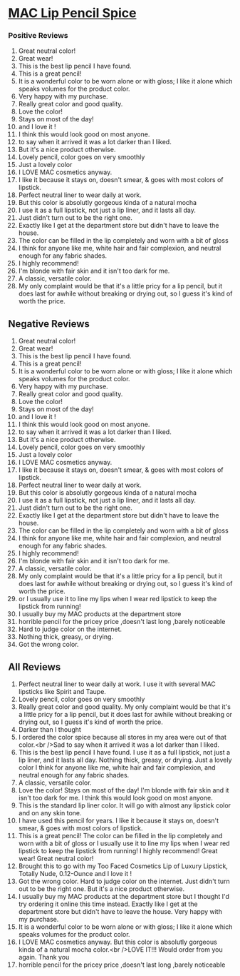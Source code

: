 # [MAC Lip Pencil Spice](https://products.checkmycream.com/products/MAC-Lip-Pencil-Spice.html)

### Positive Reviews

<ol>
      <li>Great neutral color!</li>
      <li>Great wear!</li>
      <li>This is the best lip pencil I have found.  </li>
      <li>This is a great pencil!</li>
      <li>It is a wonderful color to be worn alone or with gloss; I like it alone which speaks volumes for the product color.</li>
      <li>Very happy with my purchase.</li>
      <li>Really great color and good quality.</li>
      <li>Love the color!  </li>
      <li>Stays on most of the day!</li>
      <li>and I love it !</li>
      <li>I think this would look good on most anyone.</li>
      <li>to say when it arrived it was a lot darker than I liked.</li>
      <li>But it&#x27;s a nice product otherwise.</li>
      <li>Lovely pencil, color goes on very smoothly</li>
      <li>Just a lovely color</li>
      <li>I LOVE MAC cosmetics anyway.</li>
      <li>I like it because it stays on, doesn&#x27;t smear, &amp; goes with most colors of lipstick.</li>
      <li>Perfect neutral liner to wear daily at work.</li>
      <li>But this color is absolutly gorgeous kinda of a natural mocha</li>
      <li>I use it as a full lipstick, not just a lip liner, and it lasts all day.  </li>
      <li>Just didn&#x27;t turn out to be the right one.  </li>
      <li>Exactly like I get at the department store but didn&#x27;t have to leave the house.</li>
      <li>The color can be filled in the lip completely and worn with a bit of gloss</li>
      <li>I think for anyone like me, white hair and fair complexion, and neutral enough for any fabric shades.</li>
      <li>I highly recommend!</li>
      <li>I&#x27;m blonde with fair skin and it isn&#x27;t too dark for me.  </li>
      <li>A classic, versatile color.</li>
      <li>My only complaint would be that it&#x27;s a little pricy for a lip pencil, but it does last for awhile without breaking or drying out, so I guess it&#x27;s kind of worth the price.</li>
</ol>


<h2>Negative Reviews</h2>
<ol>
<li> Great neutral color!</li>
<li> Great wear!</li>
<li> This is the best lip pencil I have found.  </li>
<li> This is a great pencil!</li>
<li> It is a wonderful color to be worn alone or with gloss; I like it alone which speaks volumes for the product color.</li>
<li> Very happy with my purchase.</li>
<li> Really great color and good quality.</li>
<li> Love the color!  </li>
<li> Stays on most of the day!</li>
<li> and I love it !</li>
<li> I think this would look good on most anyone.</li>
<li> to say when it arrived it was a lot darker than I liked.</li>
<li> But it&#x27;s a nice product otherwise.</li>
<li> Lovely pencil, color goes on very smoothly</li>
<li> Just a lovely color</li>
<li> I LOVE MAC cosmetics anyway.</li>
<li> I like it because it stays on, doesn&#x27;t smear, &amp; goes with most colors of lipstick.</li>
<li> Perfect neutral liner to wear daily at work.</li>
<li> But this color is absolutly gorgeous kinda of a natural mocha</li>
<li> I use it as a full lipstick, not just a lip liner, and it lasts all day.  </li>
<li> Just didn&#x27;t turn out to be the right one.  </li>
<li> Exactly like I get at the department store but didn&#x27;t have to leave the house.</li>
<li> The color can be filled in the lip completely and worn with a bit of gloss</li>
<li> I think for anyone like me, white hair and fair complexion, and neutral enough for any fabric shades.</li>
<li> I highly recommend!</li>
<li> I&#x27;m blonde with fair skin and it isn&#x27;t too dark for me.  </li>
<li> A classic, versatile color.</li>
<li> My only complaint would be that it&#x27;s a little pricy for a lip pencil, but it does last for awhile without breaking or drying out, so I guess it&#x27;s kind of worth the price.</li>
<li> or I usually use it to line my lips when I wear red lipstick to keep the lipstick from running!</li>
<li> I usually buy my MAC products at the department store</li>
<li> horrible pencil for the  pricey price ,doesn&#x27;t last long ,barely noticeable</li>
<li> Hard to judge color on the internet.  </li>
<li> Nothing thick, greasy, or drying.  </li>
<li> Got the wrong color.  </li>
</ol>

<h2>All Reviews</h2>

<ol>
    <li> Perfect neutral liner to wear daily at work. I use it with several MAC lipsticks like Spirit and Taupe.</li>
    <li> Lovely pencil, color goes on very smoothly</li>
    <li> Really great color and good quality. My only complaint would be that it&#x27;s a little pricy for a lip pencil, but it does last for awhile without breaking or drying out, so I guess it&#x27;s kind of worth the price.</li>
    <li> Darker than I thought</li>
    <li> I ordered the color spice because all stores in my area were out of that color.&lt;br /&gt;Sad to say when it arrived it was a lot darker than I liked.</li>
    <li> This is the best lip pencil I have found.  I use it as a full lipstick, not just a lip liner, and it lasts all day.  Nothing thick, greasy, or drying.  Just a lovely color I think for anyone like me, white hair and fair complexion, and neutral enough for any fabric shades.</li>
    <li> A classic, versatile color.</li>
    <li> Love the color!  Stays on most of the day! I&#x27;m blonde with fair skin and it isn&#x27;t too dark for me.  I think this would look good on most anyone.</li>
    <li> This is the standard lip liner color. It will go with almost any lipstick color and on any skin tone.</li>
    <li> I have used this pencil for years. I like it because it stays on, doesn&#x27;t smear, &amp; goes with most colors of lipstick.</li>
    <li> This is a great pencil! The color can be filled in the lip completely and worn with a bit of gloss or I usually use it to line my lips when I wear red lipstick to keep the lipstick from running! I highly recommend! Great wear! Great neutral color!</li>
    <li> Brought this to go with my Too Faced Cosmetics Lip of Luxury Lipstick, Totally Nude, 0.12-Ounce  and I love it !</li>
    <li> Got the wrong color.  Hard to judge color on the internet.  Just didn&#x27;t turn out to be the right one.  But it&#x27;s a nice product otherwise.</li>
    <li> I usually buy my MAC products at the department store but I thought I&#x27;d try ordering it online this time instead. Exactly like I get at the department store but didn&#x27;t have to leave the house. Very happy with my purchase.</li>
    <li> It is a wonderful color to be worn alone or with gloss; I like it alone which speaks volumes for the product color.</li>
    <li> I LOVE MAC cosmetics anyway. But this color is absolutly gorgeous kinda of a natural mocha color.&lt;br /&gt;LOVE IT!!! Would order from you again. Thank you</li>
    <li> horrible pencil for the  pricey price ,doesn&#x27;t last long ,barely noticeable</li>
</ol>




